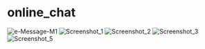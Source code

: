 
# online_chat 
![e-Message-M1](https://user-images.githubusercontent.com/52429586/131251524-d623ac62-eeca-471a-a567-5c88f1d1e886.png)
 ![Screenshot_1](https://user-images.githubusercontent.com/52429586/131251053-7b8e089f-f9f7-4c36-bd32-78e14d442bcc.png) ![Screenshot_2](https://user-images.githubusercontent.com/52429586/131251287-2420d846-eec8-42ff-b71f-562b41bbf666.png)
![Screenshot_3](https://user-images.githubusercontent.com/52429586/131251288-488cb2be-d73e-4f90-8cb1-360bd45d427c.png)
![Screenshot_5](https://user-images.githubusercontent.com/52429586/131251289-cf855e68-32c2-4ab5-b9b3-2920aad3385d.png)


